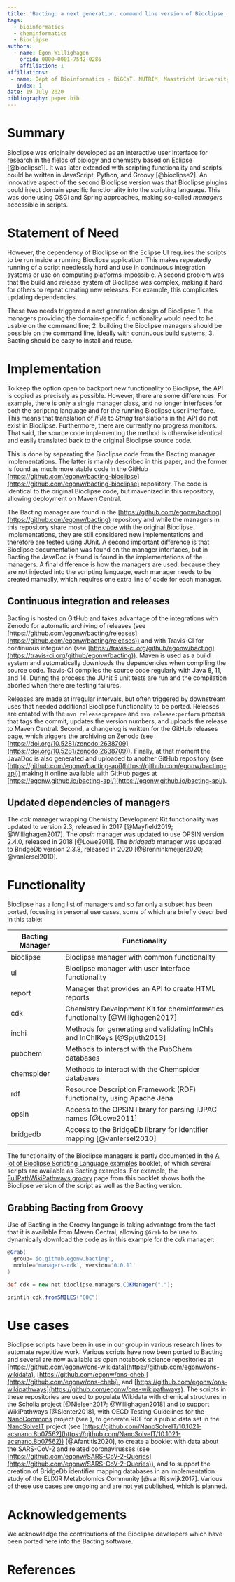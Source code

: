 ```yaml
---
title: 'Bacting: a next generation, command line version of Bioclipse'
tags:
  - bioinformatics
  - cheminformatics
  - Bioclipse
authors:
  - name: Egon Willighagen
    orcid: 0000-0001-7542-0286
    affiliation: 1
affiliations:
 - name: Dept of Bioinformatics - BiGCaT, NUTRIM, Maastricht University
   index: 1
date: 19 July 2020
bibliography: paper.bib
---
```


# Summary

Bioclipse was originally developed as an interactive user interface for research in the fields
of biology and chemistry based on Eclipse [@bioclipse1]. It was later extended with scripting
functionality and scripts could be written in JavaScript, Python, and Groovy [@bioclipse2].
An innovative aspect of the second Bioclipse version was that Bioclipse plugins could inject
domain specific functionality into the scripting language. This was done using OSGi and Spring
approaches, making so-called *managers* accessible in scripts.

# Statement of Need

However, the dependency of Bioclipse on the Eclipse UI requires the scripts to be run inside
a running Bioclipse application. This makes repeatedly running of a script needlessly hard
and use in continuous integration systems or use on computing platforms impossible. A second
problem was that the build and release system of Bioclipse was complex, making it hard for
others to repeat creating new releases. For example, this complicates updating dependencies.

These two needs triggered a next generation design of Bioclipse: 1. the managers providing
the domain-specific functionality would need to be usable on the command line; 2. building
the Bioclipse managers should be possible on the command line, ideally with continuous build
systems; 3. Bacting should be easy to install and reuse.

# Implementation

To keep the option open to backport new functionality to Bioclipse, the API is copied as
precisely as possible. However, there are some differences. For example, there is only
a single manager class, and no longer interfaces for both the scripting language and for
the running Bioclipse user interface. This means that translation of *IFile* to *String*
translations in the API do not exist in Bioclipse. Furthermore, there are currently
no progress monitors. That said, the source code implementing the method is otherwise
identical and easily translated back to the original Bioclipse source code.

This is done by separating the Bioclipse code from the Bacting manager implementations.
The latter is mainly described in this paper, and the former is found as much more
stable code in the GitHub [https://github.com/egonw/bacting-bioclipse](https://github.com/egonw/bacting-bioclipse)
repository. The code is identical to the original Bioclipse code, but mavenized in
this repository, allowing deployment on Maven Central.

The Bacting manager are found in the [https://github.com/egonw/bacting](https://github.com/egonw/bacting)
repository and while the managers in this repository share most of the code with the original
Bioclipse implementations, they are still considered new implementations and therefore
are tested using JUnit. A second important difference is that Bioclipse documentation was
found on the manager interfaces, but in Bacting the JavaDoc is found is found in the
implementations of the managers. A final difference is how the managers are used:
because they are not injected into the scripting language, each manager needs to be
created manually, which requires one extra line of code for each manager.

## Continuous integration and releases

Bacting is hosted on GitHub and takes advantage of the integrations with Zenodo for automatic
archiving of releases (see [https://github.com/egonw/bacting/releases](https://github.com/egonw/bacting/releases))
and with Travis-CI for continuous integration (see [https://travis-ci.org/github/egonw/bacting](https://travis-ci.org/github/egonw/bacting)).
Maven is used as a build system and automatically downloads the dependencies when compiling the source code.
Travis-CI compiles the source code regularly with Java 8, 11, and 14. During the process the JUnit 5 unit
tests are run and the compilation aborted when there are testing failures.

Releases are made at irregular intervals, but often triggered by downstream uses that needed additional
Bioclipse functionality to be ported. Releases are created
with the `mvn release:prepare` and `mvn release:perform` process that tags the commit, updates the
version numbers, and uploads the release to Maven Central. Second, a changelog is written for the
GitHub releases page, which triggers the archiving on Zenodo (see
[https://doi.org/10.5281/zenodo.2638709](https://doi.org/10.5281/zenodo.2638709)). Finally, at that
moment the JavaDoc is also generated and uploaded to another GitHub repository
(see [https://github.com/egonw/bacting-api](https://github.com/egonw/bacting-api))
making it online available with GitHub pages at [https://egonw.github.io/bacting-api/](https://egonw.github.io/bacting-api/).

## Updated dependencies of managers

The *cdk* manager wrapping Chemistry Development Kit functionality was updated to
version 2.3, released in 2017 [@Mayfield2019; @Willighagen2017]. The *opsin* manager was
updated to use OPSIN version 2.4.0, released in 2018 [@Lowe2011]. The *bridgedb*
manager was updated to BridgeDb version 2.3.8, released in 2020 [@Brenninkmeijer2020; @vanIersel2010].

# Functionality

Bioclipse has a long list of managers and so far only a subset has been ported, focusing
in personal use cases, some of which are briefly described in this table:

| Bacting Manager      | Functionality                                                                        |
| -------------------- | ------------------------------------------------------------------------------------ |
| bioclipse            | Bioclipse manager with common functionality                                          |
| ui                   | Bioclipse manager with user interface functionality                                  |
| report               | Manager that provides an API to create HTML reports                                  |
| cdk                  | Chemistry Development Kit for cheminformatics functionality [@Willighagen2017]       |
| inchi                | Methods for generating and validating InChIs and InChIKeys [@Spjuth2013]             |
| pubchem              | Methods to interact with the PubChem databases                                       |
| chemspider           | Methods to interact with the Chemspider databases                                    |
| rdf                  | Resource Description Framework (RDF) functionality, using Apache Jena                |
| opsin                | Access to the OPSIN library for parsing IUPAC names [@Lowe2011]                      |
| bridgedb             | Access to the BridgeDb library for identifier mapping [@vanIersel2010]               |

The functionality of the Bioclipse managers is partly documented in the 
[A lot of Bioclipse Scripting Language examples](https://bioclipse.github.io/bioclipse.scripting/) booklet,
of which several scripts are available as Bacting examples. For example, the
[FullPathWikiPathways.groovy](https://bioclipse.github.io/bioclipse.scripting/code/FullPathWikiPathways.code.html)
page from this booklet shows both the Bioclipse version of the script as well as the Bacting version.

## Grabbing Bacting from Groovy

Use of Bacting in the Groovy language is taking advantage from the fact that it is available from Maven Central,
allowing `@Grab` to be use to dynamically download the code as in this example for the *cdk* manager:

```groovy
@Grab(
  group='io.github.egonw.bacting',
  module='managers-cdk', version='0.0.11'
)

def cdk = new net.bioclipse.managers.CDKManager(".");

println cdk.fromSMILES("COC")
```

# Use cases

Bioclipse scripts have been in use in our group in various research lines to automate repetitive work.
Various scripts have now been ported to Bacting and several are now available as open notebook science
repositories at [https://github.com/egonw/ons-wikidata](https://github.com/egonw/ons-wikidata),
[https://github.com/egonw/ons-chebi](https://github.com/egonw/ons-chebi), and
[https://github.com/egonw/ons-wikipathways](https://github.com/egonw/ons-wikipathways). The scripts in these repositories are
used to populate Wikidata with chemical structures in the Scholia project [@Nielsen2017; @Willighagen2018] and to support WikiPathways [@Slenter2018],
with OECD Testing Guidelines for the [NanoCommons](https://www.nanocommons.eu/) project (see []()), 
to generate RDF for a public data set in the [NanoSolveIT](https://nanosolveit.eu/) project (see [https://github.com/NanoSolveIT/10.1021-acsnano.8b07562](https://github.com/NanoSolveIT/10.1021-acsnano.8b07562)) [@Afantitis2020], to create a booklet with data about the SARS-CoV-2
and related coronavirusses (see [https://github.com/egonw/SARS-CoV-2-Queries](https://github.com/egonw/SARS-CoV-2-Queries)), and to support the
creation of BridgeDb identifier mapping databases in an implementation study of the ELIXIR Metabolomics Community [@vanRijswijk2017].
Various of these use cases are ongoing and are not yet published, which is planned.

# Acknowledgements

We acknowledge the contributions of the Bioclipse developers which have been
ported here into the Bacting software.

# References
